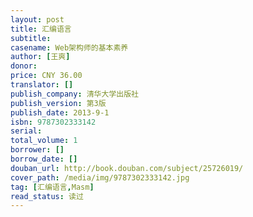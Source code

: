 ```yaml
---
layout: post
title: 汇编语言
subtitle: 
casename: Web架构师的基本素养
author: [王爽]
donor: 
price: CNY 36.00
translator: []
publish_company: 清华大学出版社
publish_version: 第3版
publish_date: 2013-9-1
isbn: 9787302333142
serial: 
total_volume: 1
borrower: []
borrow_date: []
douban_url: http://book.douban.com/subject/25726019/
cover_path: /media/img/9787302333142.jpg
tag: [汇编语言,Masm]
read_status: 读过
---
```

